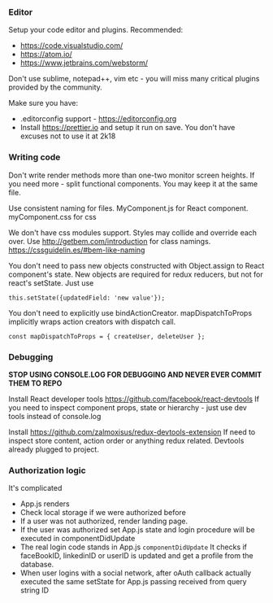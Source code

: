 
### Editor

Setup your code editor and plugins. Recommended:

- https://code.visualstudio.com/
- https://atom.io/
-  https://www.jetbrains.com/webstorm/

Don't use sublime, notepad++, vim etc - you will miss many critical plugins provided by the community.

Make sure you have:

- .editorconfig support -  https://editorconfig.org
-  Install https://prettier.io and setup it run on save. You don't have excuses not to use it at 2k18

### Writing code

Don't write render methods more than one-two monitor screen heights. If you need more - split functional components. You may keep it at the same file.

Use consistent naming for files. MyComponent.js for React component. myComponent.css for css

We don't have css modules support. Styles may collide and override each over. Use http://getbem.com/introduction for class namings. https://cssguidelin.es/#bem-like-naming

You don't need to pass new objects constructed with Object.assign to React component's state. New objects are required for redux reducers, but not for react's setState. Just use
```
this.setState({updatedField: 'new value'});
```

You don't need to explicitly use bindActionCreator. mapDispatchToProps implicitly wraps action creators with dispatch call.

```
const mapDispatchToProps = { createUser, deleteUser };
```

### Debugging

**STOP USING CONSOLE.LOG FOR DEBUGGING AND NEVER EVER COMMIT THEM TO REPO**

Install React developer tools https://github.com/facebook/react-devtools If you need to inspect component props, state or hierarchy - just use dev tools instead of console.log

Install https://github.com/zalmoxisus/redux-devtools-extension If need to inspect store content, action order or anything redux related. Devtools already plugged to project.

### Authorization logic

It's complicated

- App.js renders
- Check local storage if we were authorized before
- If a user was not authorized, render landing page.
- If the user was authorized set App.js state and login procedure will be executed in componentDidUpdate
- The real login code stands in App.js ```componentDidUpdate``` It checks if faceBookID, linkedinID or userID is updated and get a profile from the database.
- When user logins with a social network, after oAuth callback actually executed the same setState for App.js passing received from query string ID

